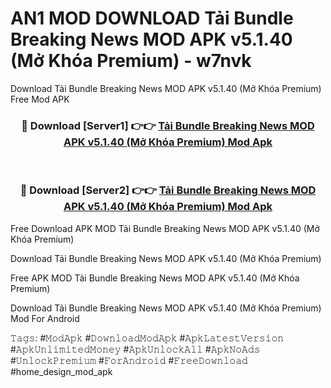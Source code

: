 # AN1 MOD DOWNLOAD Tải Bundle Breaking News MOD APK v5.1.40 (Mở Khóa Premium) - w7nvk
Download Tải Bundle Breaking News MOD APK v5.1.40 (Mở Khóa Premium) Free Mod APK

<div align="center">
<h3>🔴 Download [Server1] 👉👉 <a href="https://apk-comot.site?title=Tải_Bundle_Breaking_News_MOD_APK_v5.1.40_(Mở_Khóa_Premium)">Tải Bundle Breaking News MOD APK v5.1.40 (Mở Khóa Premium) Mod Apk</a></h3><br>

<h3>🔴 Download [Server2] 👉👉 <a href="https://apk-comot.site?title=Tải_Bundle_Breaking_News_MOD_APK_v5.1.40_(Mở_Khóa_Premium)">Tải Bundle Breaking News MOD APK v5.1.40 (Mở Khóa Premium) Mod Apk</a></h3>
</div>


Free Download APK MOD Tải Bundle Breaking News MOD APK v5.1.40 (Mở Khóa Premium)

Download Tải Bundle Breaking News MOD APK v5.1.40 (Mở Khóa Premium) 

Free APK MOD Tải Bundle Breaking News MOD APK v5.1.40 (Mở Khóa Premium) 

Download Tải Bundle Breaking News MOD APK v5.1.40 (Mở Khóa Premium) Mod For Android

𝚃𝚊𝚐𝚜: #𝙼𝚘𝚍𝙰𝚙𝚔 #𝙳𝚘𝚠𝚗𝚕𝚘𝚊𝚍𝙼𝚘𝚍𝙰𝚙𝚔 #𝙰𝚙𝚔𝙻𝚊𝚝𝚎𝚜𝚝𝚅𝚎𝚛𝚜𝚒𝚘𝚗 #𝙰𝚙𝚔𝚄𝚗𝚕𝚒𝚖𝚒𝚝𝚎𝚍𝙼𝚘𝚗𝚎𝚢 #𝙰𝚙𝚔𝚄𝚗𝚕𝚘𝚌𝚔𝙰𝚕𝚕 #𝙰𝚙𝚔𝙽𝚘𝙰𝚍𝚜 #𝚄𝚗𝚕𝚘𝚌𝚔𝙿𝚛𝚎𝚖𝚒𝚞𝚖 #𝙵𝚘𝚛𝙰𝚗𝚍𝚛𝚘𝚒𝚍 #𝙵𝚛𝚎𝚎𝙳𝚘𝚠𝚗𝚕𝚘𝚊𝚍 #home_design_mod_apk